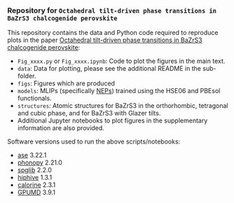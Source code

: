 ### Repository for `Octahedral tilt-driven phase transitions in BaZrS3 chalcogenide perovskite`

This repository contains the data and Python code required to reproduce plots in the paper [Octahedral tilt-driven phase transitions in BaZrS3 chalcogenide perovskite](https://arxiv.org/pdf/2411.14289):

 - `Fig_xxxx.py` or `Fig_xxxx.ipynb`: Code to plot the figures in the main text.
 - `data`: Data for plotting, please see the additional README in the sub-folder.
 - `figs`: Figures which are produced
 - `models`: MLIPs (specifically [NEPs](https://gpumd.org/index.html)) trained using the HSE06 and PBEsol functionals.
 - `structures`: Atomic structures for BaZrS3 in the orthorhombic, tetragonal and cubic phase, and for BaZrS3 with Glazer tilts.
 - Additional Jupyter notebooks to plot figures in the supplementary information are also provided.

Software versions used to run the above scripts/notebooks:

- [ase](https://wiki.fysik.dtu.dk/ase/)       3.22.1
- [phonopy](https://phonopy.github.io/phonopy)   2.21.0
- [spglib](https://spglib.readthedocs.io/en/stable/)    2.2.0
- [hiphive](https://hiphive.materialsmodeling.org/)   1.3.1
- [calorine](https://calorine.materialsmodeling.org/)  2.3.1
- [GPUMD](https://gpumd.org/)     3.9.1 

